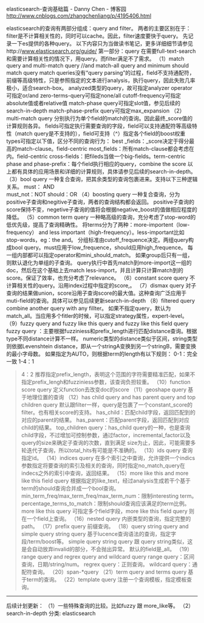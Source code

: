 

elasticsearch-查询基础篇 - Danny Chen - 博客园 
http://www.cnblogs.com/zhangchenliang/p/4195406.html



elasticsearch的查询有两部分组成：query and filter。
两者的主要区别在于：filter是不计算相关性的，同时可以cache。因此，filter速度要快于query。
先记录一下es提供的各种query。
以下内容只为当做读书笔记，更多详细细节请参见http://www.elasticsearch.org/guide/
第一部分：query
在需要full-text-search和需要计算相关性的情况下，用query。而filter满足不了需求。
（1）match query and multi-match query //and match-all query and minimum should match query
match queries没有“query parsing”的过程，field不支持通配符，前缀等高级特性，只是参照指定的文本进行analysis，执行query，因此失败几率极小，适合search-box。
analyzed类型的query，故可指定analyzer
operator可指定or/and
zero-terms-query可指定none/all
cutoff-frequency可指定absolute值或者relative值
match-phase query可指定slot值，参见后续的search-in-depth
match-phase-prefix query可指定max_expansion
（2）multi-match query
分别执行为单个field的match的查询。因此最终_score值的计算规则各异。
fields可指定执行需要查询的字段，field可以支持通配符等高级特性（match query是不支持的），field可支持（^）指定各个field的boost权重
types可指定以下值，区分不同的查询行为：
best _fields：_score决定于得分最高的match-clause。field-centric
most_fields：所有match-clause都会考虑在内。field-centric
cross-fields：把fileds当做一个big-fields。term-centric
phase and phase-prefix：每个field执行相应的query，combine the score
以上都有具体的应用场景和详细的计算规则，具体请参见后续的search-in-depth。
（3）bool query
一种复合查询，把其余类型的查询包裹进来。支持以下三种逻辑关系。
must： AND   
must_not：NOT
should：OR
（4）boosting query
一种复合查询，分为positive子查询和negitive子查询，两者的查询结构都会返回。
positive子查询的score保持不变，negetive子查询的值将会根据negative_boost的值做相应程度的降低。
（5）common term query
一种略高级的查询，充分考虑了stop-word的低优先级，提高了查询精确性。
将terms分为了两种：more-importent（low-frequency） and less important（high-frequency）。less-important比如stop-words，eg：the and。
分组标准由cutoff_frequence决定。两组query构成bool query。must应用于low_frequence，should应用high_frequence。
每一组内部都可以指定operator和mini_should_match。
如果group后只有一组，则默认退化为单组的子查询。
query执行中首先match到more-import这一组的doc，然后在这个基础上去match less-import，并且计算只计算match到的score。保证了效率，也充分考虑了relevance。
（6）constant score query
不计算相关性的query。沿用index过程中指定的score,。
（7）dismax query
对子查询的结果做union，score沿用子查询score的最大值。这种查询广泛应用于muti-field的查询。具体可以参见后续更新search-in-depth
（8）filtered query
combine another query with any fillter。
如果不指定query，默认为match_all。当应用多个fitler的时候，可以指定strategy属性，expert-level。
（9）fuzzy query and fuzzy like this query and fuzzy like this field query
fuzzy query ：主要根据fuzziniess和prefix_length进行匹配distance查询。根据type不同distance计算不一样。
numeric类型的distance类似于区间，string类型则依据Levenshtein distance，即从一个stringA变换到另一个stringB，需要变换的最小字母数。
如果指定为AUTO，则根据term的length有以下规则：
0-1：完全一致
1-4：1
>4：2
推荐指定prefix_length，表明这个范围的字符需要精准匹配，如果不指定prefix_lengh和fuzziniess参数，该查询负担较重。
（10）function score query
定义function去改变doc的score
（11）geoshape query
基于地理位置的查询
（12）has child query and has parent query and top children query
默认跟filter一样，query是包裹了一个constant_score的filter。也有相关score的支持。
has_child：匹配child字段，返回匹配到的对应的parent的结果。
has_parent：匹配parent字段，返回匹配到对应child的结果。
top_children query：has_child query的一种，也是查询child字段，不过增加可控制参数，通过factor，incremental_factor以及query的size来确定子查询的次数，直到满足
size为止，因此，可能需要多轮迭代子查询，所以total_hits有可能是不准确的。
（13）ids query
查询指定id。
（14）indices query
在多个索引之中查询，允许提供一个indics参数指定将要查询的索引及相关的查询，同时指定no_match_query在indecs之外的索引中查询，返回结果。
（15）more like this and more like this field query
根据指定的like_text，经过analysis生成若干个基于term的should查询合并成一个bool查询。
min_term_freq/max_term_freq/max_term_num：限制interesting term。
percentage_terms_to_match：限制should查询应该满足的term比例。
more like this query 可指定多个field字段，more like this field query 则在一个field上查询。
（16）nested query
内嵌类型的查询，指定完整的path。
（17）prefix query
前缀查询。
（18）query string query and simple query string query
基于lucence查询语法的查询，指定字段/term/boost等。
simple query string query 跟 query string类似，这是会自动放弃invalid的部分，不会抛出异常。
默认的field是_all。
（19）range query and regrex query and wildcard query
range query：区间查询，日期/string/num。
regrex query：正则查询。
wildcard query：通配符查询。
（20）span-*query
（21）term query and terms query
基于term的查询。
（22）template query
注册一个查询模板，指定模板查询。
--------------------------
后续计划更新：
（1）一些特殊查询的比较。比如fuzzy 跟 more_like等。
（2）search-in-depth
分类: elasticsearch

